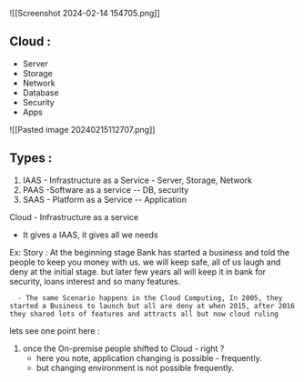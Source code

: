 ![[Screenshot 2024-02-14 154705.png]]
## Cloud :

- Server  
- Storage
- Network
- Database
- Security
- Apps

![[Pasted image 20240215112707.png]]
## Types :

1. IAAS - Infrastructure as a Service - Server, Storage, Network
2. PAAS -Software as a service -- DB, security
3. SAAS - Platform as a Service -- Application

Cloud - Infrastructure as a service 

* It gives a IAAS, it gives all we needs

Ex: Story : At the beginning stage Bank  has started a business and told the people to keep you money with us. we will keep safe, all of us laugh and deny at the initial stage.
but later few years all will keep it in bank for security, loans interest and so many features.

      - The same Scenario happens in the Cloud Computing, In 2005, they started a Business to launch but all are deny at when 2015, after 2016 they shared lots of features and attracts all but now cloud ruling 

lets see one point here :

1. once the On-premise people shifted to Cloud - right ?
   - here you note, application changing is possible - frequently.
   - but changing environment is not possible frequently.

